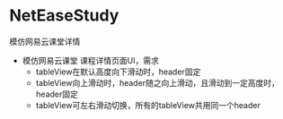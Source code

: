 # NetEaseStudy
模仿网易云课堂详情
* 模仿网易云课堂 课程详情页面UI，需求
    * tableView在默认高度向下滑动时，header固定
    * tableView向上滑动时，header随之向上滑动，且滑动到一定高度时，header固定
    * tableView可左右滑动切换，所有的tableView共用同一个header
